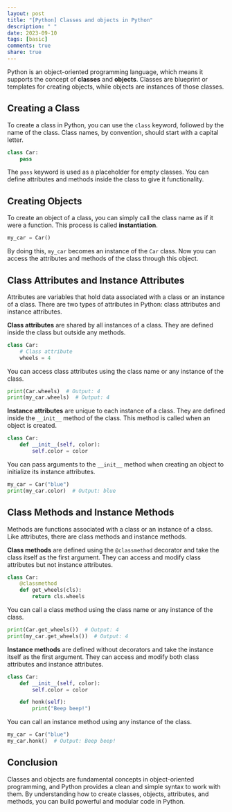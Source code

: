 ```yaml
---
layout: post
title: "[Python] Classes and objects in Python"
description: " "
date: 2023-09-10
tags: [basic]
comments: true
share: true
---
```


Python is an object-oriented programming language, which means it supports the concept of **classes** and **objects**. Classes are blueprint or templates for creating objects, while objects are instances of those classes.

## Creating a Class

To create a class in Python, you can use the `class` keyword, followed by the name of the class. Class names, by convention, should start with a capital letter.

```python
class Car:
    pass
```

The `pass` keyword is used as a placeholder for empty classes. You can define attributes and methods inside the class to give it functionality.

## Creating Objects

To create an object of a class, you can simply call the class name as if it were a function. This process is called **instantiation**.

```python
my_car = Car()
```

By doing this, `my_car` becomes an instance of the `Car` class. Now you can access the attributes and methods of the class through this object.

## Class Attributes and Instance Attributes

Attributes are variables that hold data associated with a class or an instance of a class. There are two types of attributes in Python: class attributes and instance attributes.

**Class attributes** are shared by all instances of a class. They are defined inside the class but outside any methods.

```python
class Car:
    # Class attribute
    wheels = 4
```

You can access class attributes using the class name or any instance of the class.

```python
print(Car.wheels)  # Output: 4
print(my_car.wheels)  # Output: 4
```

**Instance attributes** are unique to each instance of a class. They are defined inside the `__init__` method of the class. This method is called when an object is created.

```python
class Car:
    def __init__(self, color):
        self.color = color
```

You can pass arguments to the `__init__` method when creating an object to initialize its instance attributes.

```python
my_car = Car("blue")
print(my_car.color)  # Output: blue
```

## Class Methods and Instance Methods

Methods are functions associated with a class or an instance of a class. Like attributes, there are class methods and instance methods.

**Class methods** are defined using the `@classmethod` decorator and take the class itself as the first argument. They can access and modify class attributes but not instance attributes.

```python
class Car:
    @classmethod
    def get_wheels(cls):
        return cls.wheels
```

You can call a class method using the class name or any instance of the class.

```python
print(Car.get_wheels())  # Output: 4
print(my_car.get_wheels())  # Output: 4
```

**Instance methods** are defined without decorators and take the instance itself as the first argument. They can access and modify both class attributes and instance attributes.

```python
class Car:
    def __init__(self, color):
        self.color = color

    def honk(self):
        print("Beep beep!")
```

You can call an instance method using any instance of the class.

```python
my_car = Car("blue")
my_car.honk()  # Output: Beep beep!
```

## Conclusion

Classes and objects are fundamental concepts in object-oriented programming, and Python provides a clean and simple syntax to work with them. By understanding how to create classes, objects, attributes, and methods, you can build powerful and modular code in Python.